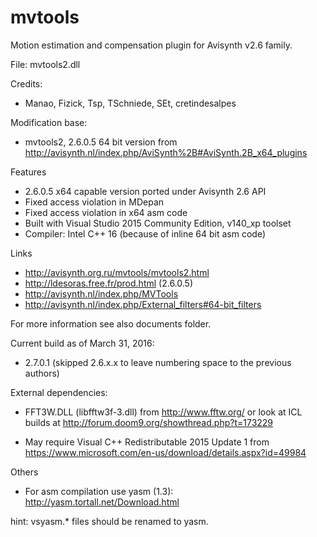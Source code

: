 # mvtools
Motion estimation and compensation plugin for Avisynth v2.6 family. 

File: mvtools2.dll

Credits: 
- Manao, Fizick, Tsp, TSchniede, SEt, cretindesalpes 

Modification base:
- mvtools2, 2.6.0.5 64 bit version from
http://avisynth.nl/index.php/AviSynth%2B#AviSynth.2B_x64_plugins

Features
- 2.6.0.5 x64 capable version ported under Avisynth 2.6 API
- Fixed access violation in MDepan
- Fixed access violation in x64 asm code
- Built with Visual Studio 2015 Community Edition, v140_xp toolset
- Compiler: Intel C++ 16 (because of inline 64 bit asm code)

Links
- http://avisynth.org.ru/mvtools/mvtools2.html
- http://ldesoras.free.fr/prod.html (2.6.0.5)
- http://avisynth.nl/index.php/MVTools
- http://avisynth.nl/index.php/External_filters#64-bit_filters 

For more information see also documents folder.

Current build as of March 31, 2016: 
- 2.7.0.1 (skipped 2.6.x.x to leave numbering space to the previous authors)

External dependencies: 
- FFT3W.DLL (libfftw3f-3.dll)
from http://www.fftw.org/ or look at ICL builds at http://forum.doom9.org/showthread.php?t=173229
  
- May require Visual C++ Redistributable 2015 Update 1
from https://www.microsoft.com/en-us/download/details.aspx?id=49984
  
Others
- For asm compilation use yasm (1.3): http://yasm.tortall.net/Download.html

hint: vsyasm.* files should be renamed to yasm.

